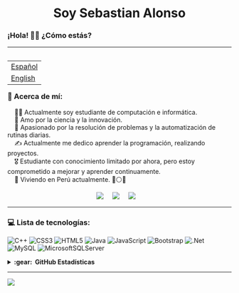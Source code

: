 <h1 align="center">Soy Sebastian Alonso</h1>
<h3>¡Hola! 👋🏻 ¿Cómo estás?</h3>

---
<table align="right">
 <tr><td><a href="README.md"> Español</a></td></tr>
 <tr><td><a href="README_ENG.md"> English</a></td></tr>
</table>

### 💫 Acerca de mí:

&nbsp;&nbsp;&nbsp; 🧑‍💻 Actualmente soy estudiante de computación e informática.\
&nbsp;&nbsp;&nbsp; 🌱  Amo por la ciencia y la innovación.\
&nbsp;&nbsp;&nbsp; 💓  Apasionado por la resolución de problemas y la automatización de rutinas diarias.\
&nbsp;&nbsp;&nbsp; ✍️  Actualmente me dedico aprender la programación, realizando proyectos.\
&nbsp;&nbsp;&nbsp; 🎖️  Estudiante con conocimiento limitado por ahora, pero estoy comprometido a mejorar y aprender continuamente.\
&nbsp;&nbsp;&nbsp; 📍  Viviendo en Perú actualmente. 🔴⚪🔴

<p align="center">
  <a href="mailto:sebasauquitasayco@gmail.com?subject=Hola%20Sebastian%20Auqui"><img src="https://img.shields.io/badge/gmail-%23D14836.svg?&style=for-the-badge&logo=gmail&logoColor=white" /></a>&nbsp;&nbsp;&nbsp;&nbsp;
  <a href="https://facebook.com/alonso.auqui.19"><img src="https://img.shields.io/badge/Facebook-%231877F2.svg?logo=Facebook&logoColor=white&style=for-the-badge" /></a>&nbsp;&nbsp;&nbsp;&nbsp;
  <a href="https://instagram.com/yoalonsoo"><img src="https://img.shields.io/badge/Instagram-%23E4405F.svg?logo=Instagram&logoColor=white&style=for-the-badge" /></a>&nbsp;&nbsp;&nbsp;&nbsp;
 
</p>

---
### 💻 Lista de tecnologías:
![C++](https://img.shields.io/badge/c++-%2300599C.svg?style=for-the-badge&logo=c%2B%2B&logoColor=white) ![CSS3](https://img.shields.io/badge/css3-%231572B6.svg?style=for-the-badge&logo=css3&logoColor=white) ![HTML5](https://img.shields.io/badge/html5-%23E34F26.svg?style=for-the-badge&logo=html5&logoColor=white) ![Java](https://img.shields.io/badge/java-%23ED8B00.svg?style=for-the-badge&logo=java&logoColor=white) ![JavaScript](https://img.shields.io/badge/javascript-%23323330.svg?style=for-the-badge&logo=javascript&logoColor=%23F7DF1E) ![Bootstrap](https://img.shields.io/badge/bootstrap-%23563D7C.svg?style=for-the-badge&logo=bootstrap&logoColor=white) ![.Net](https://img.shields.io/badge/.NET-5C2D91?style=for-the-badge&logo=.net&logoColor=white) ![MySQL](https://img.shields.io/badge/mysql-%2300f.svg?style=for-the-badge&logo=mysql&logoColor=white) ![MicrosoftSQLServer](https://img.shields.io/badge/Microsoft%20SQL%20Sever-CC2927?style=for-the-badge&logo=microsoft%20sql%20server&logoColor=white)

<details>
  <summary><b>:gear: &nbsp;GitHub Estadísticas</b></summary><br/> 
  <div align="center" >
   <img height="147px" src="https://github-readme-streak-stats.herokuapp.com/?user=Auqui19&theme=radical&hide_border=false" />
   <br/>
  </div>
  <br/>
  <div align="center" >
   <img height="147px" src="https://github-readme-stats.vercel.app/api?username=Auqui19&theme=radical&hide_border=false&include_all_commits=false&count_private=false" /> <img height="147px" src="https://github-readme-stats.vercel.app/api/top-langs/?username=Auqui19&theme=radical&hide_border=false&include_all_commits=false&count_private=false&layout=compact" />
   
  </div>
  
</details>

---
[![](https://visitcount.itsvg.in/api?id=Auqui19&icon=5&color=12)](https://visitcount.itsvg.in)
